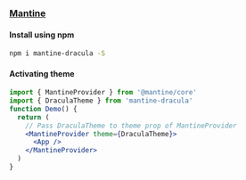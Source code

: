 ### [Mantine](https://mantine.dev/)

#### Install using npm

```bash
npm i mantine-dracula -S
```

#### Activating theme

```jsx
import { MantineProvider } from '@mantine/core'
import { DraculaTheme } from 'mantine-dracula'
function Demo() {
  return (
    // Pass DraculaTheme to theme prop of MantineProvider
    <MantineProvider theme={DraculaTheme}>
      <App />
    </MantineProvider>
  )
}
```
